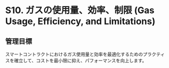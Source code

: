 # S10. ガスの使用量、効率、制限 (Gas Usage, Efficiency, and Limitations)

## 管理目標
スマートコントラクトにおけるガス使用量と効率を最適化するためのプラクティスを確立して、コストを最小限に抑え、パフォーマンスを向上します。
